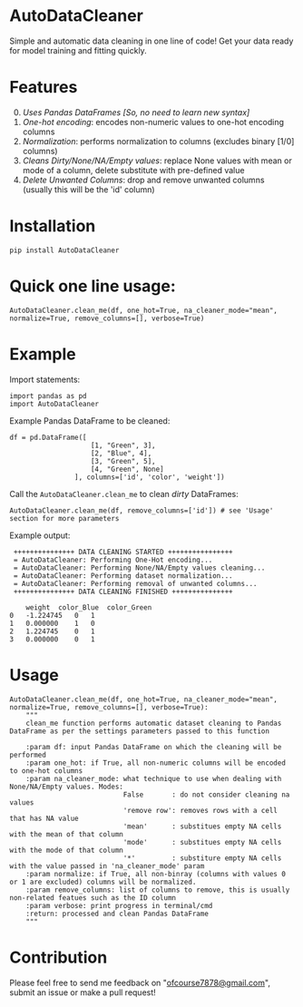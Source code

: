 # AutoDataCleaner
Simple and automatic data cleaning in one line of code! 
Get your data ready for model training and fitting quickly.
# Features 
0. *Uses Pandas DataFrames [So, no need to learn new syntax]*
1. *One-hot encoding*: encodes non-numeric values to one-hot encoding columns 
2. *Normalization*: performs normalization to columns (excludes binary [1/0] columns)
3. *Cleans Dirty/None/NA/Empty values*: replace None values with mean or mode of a column, delete substitute with pre-defined value
4. *Delete Unwanted Columns*: drop and remove unwanted columns (usually this will be the 'id' column)
# Installation 
`pip install AutoDataCleaner`
# Quick one line usage: 
 `AutoDataCleaner.clean_me(df, one_hot=True, na_cleaner_mode="mean", normalize=True, remove_columns=[], verbose=True)`
# Example 
Import statements: 
```
import pandas as pd
import AutoDataCleaner
```
Example Pandas DataFrame to be cleaned: 
```
df = pd.DataFrame([
                    [1, "Green", 3], 
                    [2, "Blue", 4],
                    [3, "Green", 5], 
                    [4, "Green", None]
                ], columns=['id', 'color', 'weight'])
```
Call the `AutoDataCleaner.clean_me` to clean _dirty_ DataFrames:

```AutoDataCleaner.clean_me(df, remove_columns=['id']) # see 'Usage' section for more parameters```

Example output:
```
 +++++++++++++++ DATA CLEANING STARTED ++++++++++++++++ 
 = AutoDataCleaner: Performing One-Hot encoding... 
 = AutoDataCleaner: Performing None/NA/Empty values cleaning... 
 = AutoDataCleaner: Performing dataset normalization... 
 = AutoDataCleaner: Performing removal of unwanted columns... 
 +++++++++++++++ DATA CLEANING FINISHED +++++++++++++++ 

	weight 	color_Blue 	color_Green
0 	-1.224745 	0 	1
1 	0.000000 	1 	0
2 	1.224745 	0 	1
3 	0.000000 	0 	1
```
# Usage
```
AutoDataCleaner.clean_me(df, one_hot=True, na_cleaner_mode="mean", normalize=True, remove_columns=[], verbose=True):
    """
    clean_me function performs automatic dataset cleaning to Pandas DataFrame as per the settings parameters passed to this function
    
    :param df: input Pandas DataFrame on which the cleaning will be performed 
    :param one_hot: if True, all non-numeric columns will be encoded to one-hot columns 
    :param na_cleaner_mode: what technique to use when dealing with None/NA/Empty values. Modes: 
                            False       : do not consider cleaning na values 
                            'remove row': removes rows with a cell that has NA value
                            'mean'      : substitues empty NA cells with the mean of that column 
                            'mode'      : substitues empty NA cells with the mode of that column
                            '*'         : substiture empty NA cells with the value passed in 'na_cleaner_mode' param
    :param normalize: if True, all non-binray (columns with values 0 or 1 are excluded) columns will be normalized. 
    :param remove_columns: list of columns to remove, this is usually non-related featues such as the ID column 
    :param verbose: print progress in terminal/cmd
    :return: processed and clean Pandas DataFrame 
    """
```
# Contribution 
Please feel free to send me feedback on "ofcourse7878@gmail.com", submit an issue or make a pull request! 
